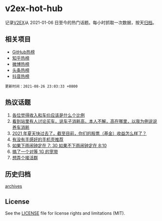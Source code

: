 # v2ex-hot-hub

 记录[V2EX](https://www.v2ex.com/)从 2021-01-06 日至今的热门话题。每小时抓取一次数据，按天[归档](archives)。
 
 ## 相关项目

- [GitHub热榜](https://github.com/snaildev/github-hot-hub)
- [知乎热榜](https://github.com/snaildev/zhihu-hot-hub)
- [微博热榜](https://github.com/snaildev/weibo-hot-hub)
- [头条热榜](https://github.com/snaildev/toutiao-hot-hub)
- [抖音热榜](https://github.com/snaildev/douyin-hot-hub)


 `更新时间：2021-08-26 23:03:33 +0800`

## 热议话题

1. [各位觉得收入和车价应该是什么个比例](https://www.v2ex.com/t/798059)
1. [看到站里有人讨论买车，说车子消耗高，本人不解，高在哪里，以我为例说说养车消耗](https://www.v2ex.com/t/798124)
1. [2021 年夏天快过去了，截至目前，你们的股票（基金）收益怎么样了？](https://www.v2ex.com/t/798037)
1. [有没有手感好的手机壳推荐](https://www.v2ex.com/t/798036)
1. [如果下雨闹钟定在 7: 30 如果不下雨闹钟定在 8:10](https://www.v2ex.com/t/798075)
1. [搞了一个对等 1G 的宽带](https://www.v2ex.com/t/798052)
1. [想弄个接活群](https://www.v2ex.com/t/798032)

## 历史归档

[archives](archives)

## License

See the [LICENSE](LICENSE) file for license rights and limitations (MIT).
